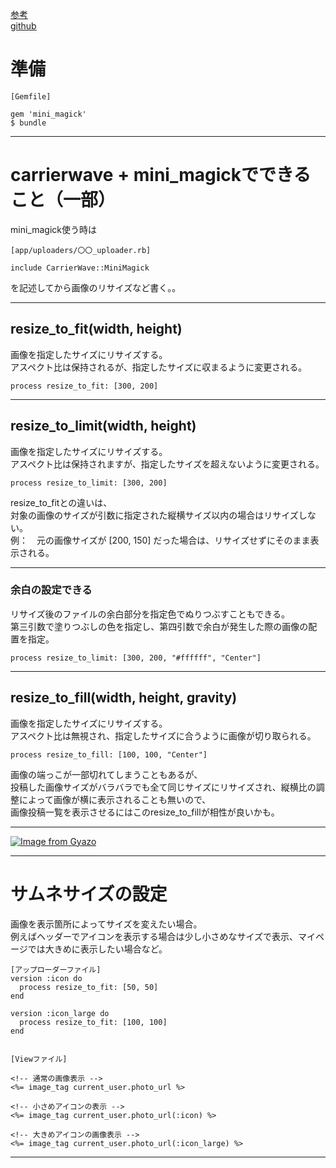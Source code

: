 [参考](https://qiita.com/wonder_boooy/items/1510f8750d1282693148)    
[github](https://github.com/minimagick/minimagick)  

# 準備
~~~
[Gemfile]

gem 'mini_magick'
$ bundle
~~~
***

# carrierwave + mini_magickでできること（一部）
mini_magick使う時は
~~~
[app/uploaders/〇〇_uploader.rb]

include CarrierWave::MiniMagick
~~~
を記述してから画像のリサイズなど書く。。
***

## resize_to_fit(width, height)
画像を指定したサイズにリサイズする。    
アスペクト比は保持されるが、指定したサイズに収まるように変更される。
~~~
process resize_to_fit: [300, 200]
~~~
***

## resize_to_limit(width, height)
画像を指定したサイズにリサイズする。  
アスペクト比は保持されますが、指定したサイズを超えないように変更される。 
~~~
process resize_to_limit: [300, 200]
~~~
resize_to_fitとの違いは、   
対象の画像のサイズが引数に指定された縦横サイズ以内の場合はリサイズしない。   
例：　元の画像サイズが [200, 150] だった場合は、リサイズせずにそのまま表示される。   
***

### 余白の設定できる
リサイズ後のファイルの余白部分を指定色でぬりつぶすこともできる。    
第三引数で塗りつぶしの色を指定し、第四引数で余白が発生した際の画像の配置を指定。
~~~
process resize_to_limit: [300, 200, "#ffffff", "Center"]
~~~
***

## resize_to_fill(width, height, gravity)
画像を指定したサイズにリサイズする。    
アスペクト比は無視され、指定したサイズに合うように画像が切り取られる。
~~~
process resize_to_fill: [100, 100, "Center"]
~~~
画像の端っこが一部切れてしまうこともあるが、    
投稿した画像サイズがバラバラでも全て同じサイズにリサイズされ、縦横比の調整によって画像が横に表示されることも無いので、   
画像投稿一覧を表示させるにはこのresize_to_fillが相性が良いかも。
***

[![Image from Gyazo](https://i.gyazo.com/440b3209e8d9553f7eab24ef68e88c43.png)](https://gyazo.com/440b3209e8d9553f7eab24ef68e88c43)
***

# サムネサイズの設定
画像を表示箇所によってサイズを変えたい場合。  
例えばヘッダーでアイコンを表示する場合は少し小さめなサイズで表示、マイページでは大きめに表示したい場合など。  
~~~
[アップローダーファイル]
version :icon do
  process resize_to_fit: [50, 50]
end

version :icon_large do
  process resize_to_fit: [100, 100]
end


[Viewファイル]

<!-- 通常の画像表示 -->
<%= image_tag current_user.photo_url %>

<!-- 小さめアイコンの表示 -->
<%= image_tag current_user.photo_url(:icon) %>

<!-- 大きめアイコンの画像表示 -->
<%= image_tag current_user.photo_url(:icon_large) %>
~~~
***

